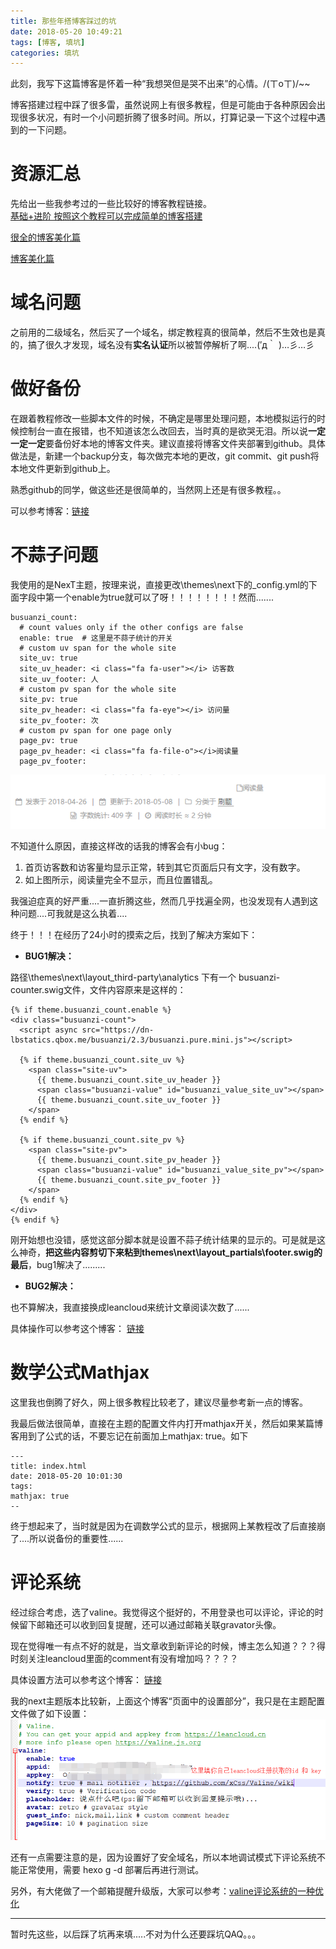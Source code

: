 ```yaml
---
title: 那些年搭博客踩过的坑
date: 2018-05-20 10:49:21
tags: [博客, 填坑]
categories: 填坑
---
```

此刻，我写下这篇博客是怀着一种“我想哭但是哭不出来”的心情。/(ㄒoㄒ)/~~

博客搭建过程中踩了很多雷，虽然说网上有很多教程，但是可能由于各种原因会出现很多状况，有时一个小问题折腾了很多时间。所以，打算记录一下这个过程中遇到的一下问题。

# **资源汇总**

先给出一些我参考过的一些比较好的博客教程链接。    
[基础+进阶 按照这个教程可以完成简单的博客搭建](http://www.cnblogs.com/fengxiongZz/p/7707219.html)

[很全的博客美化篇](http://yangbingdong.com/2017/build-blog-hexo-advanced/)

[博客美化篇](https://blog.csdn.net/qq_33699981/article/details/72716951)

# **域名问题**

之前用的二级域名，然后买了一个域名，绑定教程真的很简单，然后不生效也是真的，搞了很久才发现，域名没有**实名认证**所以被暂停解析了啊....(′д｀ )…彡…彡

# **做好备份**

在跟着教程修改一些脚本文件的时候，不确定是哪里处理问题，本地模拟运行的时候控制台一直在报错，也不知道该怎么改回去，当时真的是欲哭无泪。所以说**一定一定一定**要备份好本地的博客文件夹。建议直接将博客文件夹部署到github。具体做法是，新建一个backup分支，每次做完本地的更改，git commit、git push将本地文件更新到github上。

熟悉github的同学，做这些还是很简单的，当然网上还是有很多教程。。

可以参考博客：[链接](http://wxmng.com/2017/11/30/howtobackupblog/)    

# **不蒜子问题**

我使用的是NexT主题，按理来说，直接更改\themes\next下的_config.yml的下面字段中第一个enable为true就可以了呀！！！！！！！！然而.......

```
busuanzi_count:
  # count values only if the other configs are false
  enable: true  # 这里是不蒜子统计的开关
  # custom uv span for the whole site
  site_uv: true
  site_uv_header: <i class="fa fa-user"></i> 访客数
  site_uv_footer: 人
  # custom pv span for the whole site
  site_pv: true
  site_pv_header: <i class="fa fa-eye"></i> 访问量
  site_pv_footer: 次
  # custom pv span for one page only
  page_pv: true
  page_pv_header: <i class="fa fa-file-o"></i>阅读量
  page_pv_footer: 
```
![](\images\博客搭建1.png)

不知道什么原因，直接这样改的话我的博客会有小bug：

1. 首页访客数和访客量均显示正常，转到其它页面后只有文字，没有数字。
2. 如上图所示，阅读量完全不显示，而且位置错乱。

我强迫症真的好严重....一直折腾这些，然而几乎找遍全网，也没发现有人遇到这种问题....可我就是这么执着....

终于！！！在经历了24小时的摸索之后，找到了解决方案如下：

* **BUG1解决：**

路径\themes\next\layout\_third-party\analytics 下有一个 busuanzi-counter.swig文件，文件内容原来是这样的：

```
{% if theme.busuanzi_count.enable %}
<div class="busuanzi-count">
  <script async src="https://dn-lbstatics.qbox.me/busuanzi/2.3/busuanzi.pure.mini.js"></script>

  {% if theme.busuanzi_count.site_uv %}
    <span class="site-uv">
      {{ theme.busuanzi_count.site_uv_header }}
      <span class="busuanzi-value" id="busuanzi_value_site_uv"></span>
      {{ theme.busuanzi_count.site_uv_footer }}
    </span>
  {% endif %}

  {% if theme.busuanzi_count.site_pv %}
    <span class="site-pv">
      {{ theme.busuanzi_count.site_pv_header }}
      <span class="busuanzi-value" id="busuanzi_value_site_pv"></span>
      {{ theme.busuanzi_count.site_pv_footer }}
    </span>
  {% endif %}
</div>
{% endif %}
```
刚开始想也没错，感觉这部分脚本就是设置不蒜子统计结果的显示的。可是就是这么神奇，**把这些内容剪切下来粘到themes\next\layout\_partials\footer.swig的最后**，bug1解决了.........

* **BUG2解决：**

也不算解决，我直接换成leancloud来统计文章阅读次数了......

具体操作可以参考这个博客： [链接](https://qinzhaokun.github.io/2017/06/10/%E4%BD%BF%E7%94%A8leancloud%E7%BB%99%E5%8D%9A%E5%AE%A2%E6%B7%BB%E5%8A%A0%E9%98%85%E8%AF%BB%E6%AC%A1%E6%95%B0/)

# **数学公式Mathjax**

这里我也倒腾了好久，网上很多教程比较老了，建议尽量参考新一点的博客。

我最后做法很简单，直接在主题的配置文件内打开mathjax开关，然后如果某篇博客用到了公式的话，不要忘记在前面加上mathjax: true。如下
```
---
title: index.html
date: 2018-05-20 10:01:30
tags:
mathjax: true
--
```
终于想起来了，当时就是因为在调数学公式的显示，根据网上某教程改了后直接崩了....所以说备份的重要性......

# **评论系统**

经过综合考虑，选了valine。我觉得这个挺好的，不用登录也可以评论，评论的时候留下邮箱还可以收到回复提醒，还可以通过邮箱关联gravator头像。

现在觉得唯一有点不好的就是，当文章收到新评论的时候，博主怎么知道？？？得时刻关注leancloud里面的comment有没有增加吗？？？？

具体设置方法可以参考这个博客： [链接](https://ioliu.cn/2017/add-valine-comments-to-your-blog/)

我的next主题版本比较新，上面这个博客“页面中的设置部分”，我只是在主题配置文件做了如下设置：
![](\images\TIM截图20180520103150.png)

还有一点需要注意的是，因为设置好了安全域名，所以本地调试模式下评论系统不能正常使用，需要 hexo g -d 部署后再进行测试。

另外，有大佬做了一个邮箱提醒升级版，大家可以参考：[valine评论系统的一种优化](http://www.zhaojun.im/hexo-valine-admin/) 

---
暂时先这些，以后踩了坑再来填.....不对为什么还要踩坑QAQ。。。